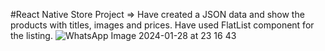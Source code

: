 #React Native Store Project
=> Have created a JSON data and show the products with titles, images and prices. Have used FlatList component for the listing.
![WhatsApp Image 2024-01-28 at 23 16 43](https://github.com/Zemheri25/React-Native-Store-Project/assets/91785330/be0941ae-36fd-4a28-a87d-ea977f51db72)
